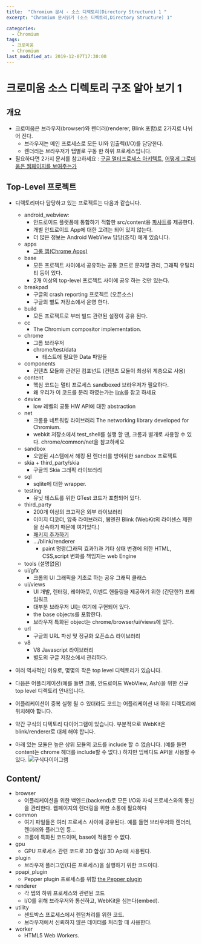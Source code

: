 ```yaml
---
title:  "Chromium 문서 - 소스 디렉토리(Directory Structure) 1 "
excerpt: "Chromium 문서읽기 (소스 디렉토리,Directory Structure) 1"

categories:
  - Chromium
tags:
  - 크로미움
  - Chromium
last_modified_at: 2019-12-07T17:30:00
---
```


# 크로미움 소스 디렉토리 구조 알아 보기 1
## 개요
* 크로미움은 브라우저(browser)와 렌더러(renderer, Blink 포함)로 2가지로 나뉘어 진다. 
  * 브라우저는 메인 프로세스로 모든 UI와 입출력(I/O)를 담당한다. 
  * 렌더러는 브라우저가 탭별로 구동 한 하위 프로세스입니다.
* 필요하다면 2가지 문서를 참고하세요 : [구글 멀티프로세스 아키텍트](https://www.chromium.org/developers/design-documents/multi-process-architecture), [어떻게 그로미움은 웹페이지를 보여주는가](https://www.chromium.org/developers/design-documents/displaying-a-web-page-in-chrome)

## Top-Level 프로젝트
* 디렉토리마다 담당하고 있는 프로젝트는 다음과 같습니다. 
  * android_webview: 
    * 안드로이드 플랫폼에 통합하기 적합한 src/content용 [파사트](https://ko.wikipedia.org/wiki/%ED%8D%BC%EC%82%AC%EB%93%9C_%ED%8C%A8%ED%84%B4)를 제공한다.  
    * 개별 안드로이드 App에 대한 고려는 되어 있지 않는다. 
    * 더 많은 정보는 Android WebView 담당(조직) 에게 있습니다. 
  * apps
    * [그롬 앱(Chrome Apps)](https://developer.chrome.com/apps/about_apps)    
  * base
    * 모든 프로젝트 사이에서 공유하는 공통 코드로 문자열 관리, 그래픽 유틸리티 등이 있다. 
    * 2개 이상의 top-level 프로젝트 사이에 공유 하는 것만 있는다. 
  * breakpad
    * 구글의 crash reporting 프로젝트 (오픈소스)
    * 구글의 별도 저장소에서 운영 한다.
  * build
    * 모든 프로젝트로 부터 빌드 관련된 설정이 공유 된다.
  * cc
    * The Chromium compositor implementation.
  * chrome
    * 그롬 브라우저
    * chrome/test/data
      * 테스트에 필요한 Data 파일들
  * components
    * 컨텐츠 모듈와 관련된 컴포넌트 (컨텐츠 모듈이 최상위 계층으로 사용)
  * content
    * 핵심 코드는 멀티 프로세스 sandboxed 브라우저가 필요하다.
    * 왜 우리가 이 코드를 분리 하였는가는 [link](https://www.chromium.org/developers/content-module)를 참고 하세요
  * device    
    * low 레벨의 공통 HW API에 대한 abstraction
  * net
    * 크롬용 네트워킹 라이브러리 The networking library developed for Chromium. 
    * webkit 저장소에서 test_shell를 실행 할 땐, 크롬과 별개로 사용할 수 있다. chrome/common/net을 참고하세요
  * sandbox    
    * 오염된 시스템에서 해킹 된 렌더러를 방어위한 sandbox 프로젝트
  * skia + third_party/skia
    * 구글의 Skia 그래픽 라이브러리 
  * sql
    * sqlite에 대한 wrapper.
  * testing
    * 유닛 테스트를 위한 GTest 코드가 포함되어 있다. 
  * third_party    
    * 200개 이상의 크고작은 외부 라이브러리
    * 이미지 디코더, 압축 라이브러리, 웹엔진 Blink (WebKit의 라이센스 제한을 상속하기 때문에 여기있다.) 
    * [패키지 추가하기](https://www.chromium.org/developers/adding-3rd-party-libraries)
    * .../blink/renderer      
      * paint 명령(그래픽 효과?)과 기타 상태 변경에 의한 HTML, CSS,script 변화를 책임지는 web Engine
  * tools (설명없음)
  * ui/gfx
    * 크롬의 UI 그래픽을 기초로 하는 공유 그래픽 클래스     
  * ui/views
    * UI 개발, 렌터링, 레이아웃, 이벤트 핸들링을 제공하기 위한 (간단한?) 프레임워크
    * 대부분 브라우저 UI는 여기에 구현되어 있다.
    * the base objects를 포함한다.
    * 브라우저 특화된 object는 chrome/browser/ui/views에 있다.
  * url
    * 구글의 URL 파싱 및 정규화 오픈소스 라이브러리
  * v8
    * V8 Javascript 라이브러리
    * 별도의 구글 저장소에서 관리하다. 
  
 * 여러 역사적인 이유로, 몇몇의 작은 top level 디렉토리가 있습니다. 
 * 다음은 어플리케이션(예를 들면 크롬, 안드로이드 WebView, Ash)을 위한 신규 top level 디렉토리 안내입니다.  
 * 어플리케이션이 중복 실행 될 수 있더라도 코드는 어플리케이션 내 하위 디렉토리에 위치해야 합니다. 
 * 약간 구식의 디텍토리 다이어그램이 있습니다. 부분적으로 WebKit은 blink/renderer로 대체 해야 합니다. 
 * 아래 있는 모듈은 높은 상위 모듈의 코드를 include 할 수 없습니다. (예를 들면 content는 chrome 헤더를 include할 수 없다.) 하지만 임베디드 API을 사용할 수 있다.
 ![구식다이어그램](https://www.chromium.org/_/rsrc/1308680092356/developers/how-tos/getting-around-the-chrome-source-code/Content.png)

## Content/
* browser
  * 어플리케이션을 위한 백엔드(backend)로 모든 I/O와 자식 프로세스와의 통신을 관리한다. 웹페이지의 렌더링을 위한 소통에 필요하다
* common 
  * 여기 파일들은 여러 프로세스 사이에 공유된다. 예를 들면 브라우저와 렌더러, 렌더러와 플러그인 등...
  * 크롬에 특화된 코드이며, base에 적용할 수 없다.
* gpu
  * GPU 프로세스 관련 코드로 3D 합성/ 3D Api에 사용된다.
* plugin
  * 브라우저 플러그인(다른 프로세스)을 실행하기 위한 코드이다.
* ppapi_plugin
  * Pepper plugin 프로세스를 위함 [the Pepper plugin](http://egloos.zum.com/Aimez/v/1868756)
* renderer
  * 각 텝의 하위 프로세스와 관련된 코드
  * I/O를 위해 브라우저와 통신하고, WebKit을 심는다(embed).
* utility
  * 센드박스 프로세스에서 렌덤처리를 위한 코드.  
  * 브라우저에서 신뢰하지 않은 데이터를 처리할 때 사용한다.
* worker
  * HTML5 Web Workers.

